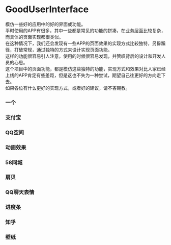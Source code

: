 # GoodUserInterface
模仿一些好的应用中的好的界面或功能。   
平时使用的APP有很多，其中一些都是常见的功能的拼凑，在业务层面比较复杂，而具体的页面实现都很类似。   
在这种情况下，我们还会发现有一些APP的页面效果的实现方式比较独特，另辟蹊径，打破常规，通过独特的方式来设计实现页面功能。   
这样的功能很容易引人注意，使用的时候很容易发现，并赞叹背后的设计和开发人员的心思。   
这个项目中的页面功能，都是模仿这些独特的功能，实现方式和效果对比人家已经上线的APP肯定有些差距，但是这也不失为一种尝试，期望自己往更好的方向走下去。   
如果各位有什么更好的实现方式，或者好的建议，请不吝赐教。

### 一个
### 支付宝
### QQ空间
### 动画效果
### 58同城
### 扇贝
### QQ聊天表情
### 进度条
### 知乎
### 壁纸
